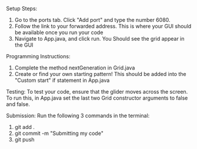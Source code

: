 Setup Steps:
1) Go to the ports tab. Click "Add port" and type the number 6080. 
2) Follow the link to your forwarded address. This is where your GUI should be available once you run your code
3) Navigate to App.java, and click run. You Should see the grid appear in the GUI

Programming Instructions:
1) Complete the method nextGeneration in Grid.java
2) Create or find your own starting pattern! This should be added into the "Custom start" if statement in App.java

Testing:
To test your code, ensure that the glider moves across the screen. To run this, in App.java set the last two Grid constructor arguments to false and false. 

Submission:
Run the following 3 commands in the terminal:
1) git add . 
2) git commit -m "Submitting my code"
3) git push